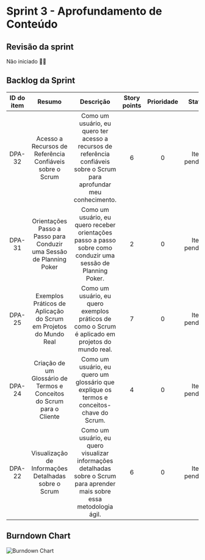 # Sprint 3 - Aprofundamento de Conteúdo

## Revisão da sprint

Não iniciado ✍🏻

## Backlog da Sprint

| ID do item |                 Resumo                 |                            Descrição                             | Story points | Prioridade |     Status      |
|:----------:|:-------------------------------------:|:---------------------------------------------------------------:|:------------:|:----------:|:---------------:|
|   DPA-32   | Acesso a Recursos de Referência Confiáveis sobre o Scrum   | Como um usuário, eu quero ter acesso a recursos de referência confiáveis sobre o Scrum para aprofundar meu conhecimento.   |       6      |     0      | Item pendente  |
|   DPA-31   | Orientações Passo a Passo para Conduzir uma Sessão de Planning Poker   | Como um usuário, eu quero receber orientações passo a passo sobre como conduzir uma sessão de Planning Poker.            |       2      |     0      | Item pendente  |
|   DPA-25   | Exemplos Práticos de Aplicação do Scrum em Projetos do Mundo Real   | Como um usuário, eu quero exemplos práticos de como o Scrum é aplicado em projetos do mundo real.                      |       7      |     0      | Item pendente  |
|   DPA-24   | Criação de um Glossário de Termos e Conceitos do Scrum para o Cliente   | Como um usuário, eu quero um glossário que explique os termos e conceitos-chave do Scrum.                              |       4      |     0      | Item pendente  |
|   DPA-22   | Visualização de Informações Detalhadas sobre o Scrum   | Como um usuário, eu quero visualizar informações detalhadas sobre o Scrum para aprender mais sobre essa metodologia ágil. |       6      |     0      | Item pendente  |

## Burndown Chart

![Burndown Chart](https://placehold.co/320x240)
